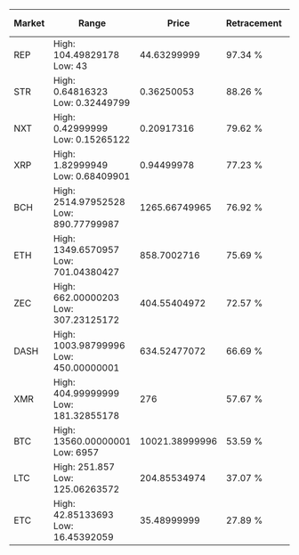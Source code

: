 | Market | Range | Price| Retracement | Doubles to 50% |
| --- | --- | --- | --- | --- |
| REP | High: 104.49829178<br />Low: 43 | 44.63299999 | 97.34 % | 1.65 |
| STR | High: 0.64816323<br />Low: 0.32449799 | 0.36250053 | 88.26 % | 1.34 |
| NXT | High: 0.42999999<br />Low: 0.15265122 | 0.20917316 | 79.62 % | 1.39 |
| XRP | High: 1.82999949<br />Low: 0.68409901 | 0.94499978 | 77.23 % | 1.33 |
| BCH | High: 2514.97952528<br />Low: 890.77799987 | 1265.66749965 | 76.92 % | 1.35 |
| ETH | High: 1349.6570957<br />Low: 701.04380427 | 858.7002716 | 75.69 % | 1.19 |
| ZEC | High: 662.00000203<br />Low: 307.23125172 | 404.55404972 | 72.57 % | 1.20 |
| DASH | High: 1003.98799996<br />Low: 450.00000001 | 634.52477072 | 66.69 % | 1.15 |
| XMR | High: 404.99999999<br />Low: 181.32855178 | 276 | 57.67 % | 1.06 |
| BTC | High: 13560.00000001<br />Low: 6957 | 10021.38999996 | 53.59 % | 1.02 |
| LTC | High: 251.857<br />Low: 125.06263572 | 204.85534974 | 37.07 % | 0.00 |
| ETC | High: 42.85133693<br />Low: 16.45392059 | 35.48999999 | 27.89 % | 0.00 |
